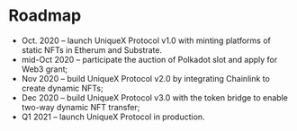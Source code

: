 # Roadmap

* Oct. 2020 – launch UniqueX Protocol v1.0 with minting platforms of static NFTs in Etherum and Substrate.
* mid-Oct 2020 – participate the auction of Polkadot slot and apply for Web3 grant;
* Nov 2020 – build UniqueX Protocol v2.0 by integrating Chainlink to create dynamic NFTs;
* Dec 2020 – build UniqueX Protocol v3.0 with the token bridge to enable two-way dynamic NFT transfer;
* Q1 2021 – launch UniqueX Protocol in production.